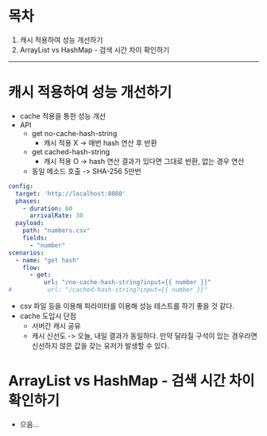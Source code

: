 # 목차
1. 캐시 적용하여 성능 개선하기
2. ArrayList vs HashMap - 검색 시간 차이 확인하기
---

# 캐시 적용하여 성능 개선하기
- cache 적용을 통한 성능 개선
- API
  - get no-cache-hash-string
    - 캐시 적용 X -> 매번 hash 연산 후 반환
  - get cached-hash-string
    - 캐시 적용 O -> hash 연산 결과가 있다면 그대로 반환, 없는 경우 연산
  - 동일 메소드 호출 -> SHA-256 5만번
```yaml
config:
  target: 'http://localhost:8080'
  phases:
    - duration: 60
      arrivalRate: 30
  payload:
    path: "numbers.csv"
    fields:
      - "number"
scenarios:
  - name: "get hash"
    flow:
      - get:
          url: "/no-cache-hash-string?input={{ number }}"
#          url: "/cached-hash-string?input={{ number }}"
```
- csv 파일 등을 이용해 파라미터를 이용해 성능 테스트를 하기 좋을 것 같다.
- cache 도입시 단점
  - 서버간 캐시 공유
  - 캐시 신선도 -> 오늘, 내일 결과가 동일하다. 만약 달라질 구석이 있는 경우라면 신선하지 않은 값을 갖는 유저가 발생할 수 있다.
  
# ArrayList vs HashMap - 검색 시간 차이 확인하기
- 으음...